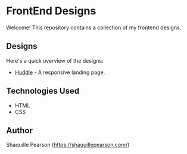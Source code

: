 # FrontEnd Designs

Welcome! This repository contains a collection of my frontend designs.

## Designs

Here's a quick overview of the designs:

* [Huddle](./huddle-landing-page-with-single-introductory-section-master) - A responsive landing page.

## Technologies Used

* HTML 
* CSS

## Author

Shaquille Pearson (https://shaquillepearson.com/)
